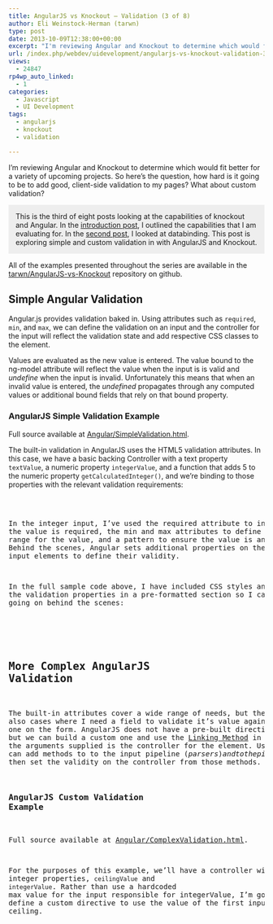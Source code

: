 ```yaml
---
title: AngularJS vs Knockout – Validation (3 of 8)
author: Eli Weinstock-Herman (tarwn)
type: post
date: 2013-10-09T12:38:00+00:00
excerpt: "I'm reviewing Angular and Knockout to determine which would fit better for a variety of upcoming projects. So here's the question, how hard is it going to be to add good, client-side validation to my pages? What about custom validation?"
url: /index.php/webdev/uidevelopment/angularjs-vs-knockout-validation-3/
views:
  - 24847
rp4wp_auto_linked:
  - 1
categories:
  - Javascript
  - UI Development
tags:
  - angularjs
  - knockout
  - validation

---
```

I&#8217;m reviewing Angular and Knockout to determine which would fit better for a variety of upcoming projects. So here&#8217;s the question, how hard is it going to be to add good, client-side validation to my pages? What about custom validation?

<div style="background-color: #eeeeee; padding: 1em;">
  This is the third of eight posts looking at the capabilities of knockout and Angular. In the <a href="/index.php/WebDev/UIDevelopment/angularjs-vs-knockout-introduction-1" title="AngularJS vs Knockout - Introduction">introduction post</a>, I outlined the capabilities that I am evaluating for. In the <a href="/index.php/WebDev/UIDevelopment/angularjs-vs-knockout-data-binding" title="AngularJS vs Knockout - Data Binding">second post</a>, I looked at databinding. This post is exploring simple and custom validation in with AngularJS and Knockout.
</div>

All of the examples presented throughout the series are available in the [tarwn/AngularJS-vs-Knockout][1] repository on github.

## Simple Angular Validation

Angular.js provides validation baked in. Using attributes such as <code class="codespan">required</code>, <code class="codespan">min</code>, and <code class="codespan">max</code>, we can define the validation on an input and the controller for the input will reflect the validation state and add respective CSS classes to the element.

Values are evaluated as the new value is entered. The value bound to the ng-model attribute will reflect the value when the input is is valid and _undefine_ when the input is invalid. Unfortunately this means that when an invalid value is entered, the _undefined_ propagates through any computed values or additional bound fields that rely on that bound property.

### AngularJS Simple Validation Example

Full source available at [Angular/SimpleValidation.html][2].

The built-in validation in AngularJS uses the HTML5 validation attributes. In this case, we have a basic backing Controller with a text property <code class="codespan">textValue</code>, a numeric property <code class="codespan">integerValue</code>, and a function that adds 5 to the numeric property <code class="codespan">getCalculatedInteger()</code>, and we&#8217;re binding to those properties with the relevant validation requirements:

<pre><!DOCTYPE html&gt;
<html ng-app="sampleApp"&gt;
<head&gt;
    <!-- ... --&gt;  
    <script type="text/javascript" src="js/lib/angular-1.0.8.min.js"&gt;</script&gt;
    <!-- ... css classes and such ... --&gt;
</head&gt;
<body&gt;
<div ng-controller="SimpleValidationController"&gt;
    <form name="appForm" novalidate&gt;
        Required Text: <input type="text" name="textValueInput" ng-model="textValue" required /&gt;<br /&gt;
        Required Int: <input type="number" ng-model="integerValue" min="0" max="5" ng-pattern="/^-?d+$/" required /&gt;<br /&gt;
        Required Int + 5: {{ getCalculatedInteger() }}<br /&gt;
        <input type="submit" value="Save" /&gt;
    </form&gt;
   <!-- ... --&gt;
</div&gt;
<!-- ... --&gt;  </pre>

In the integer input, I&#8217;ve used the required attribute to indicate the value is required, the min and max attributes to define a valid range for the value, and a pattern to ensure the value is an integer. Behind the scenes, Angular sets additional properties on the form and input elements to define their validity.

In the full sample code above, I have included CSS styles and output the validation properties in a pre-formatted section so I can see what&#8217;s going on behind the scenes:

<pre><pre&gt;
textValue: 
    value="{{ textValue }}"    
    value is null: {{ textValue == null }}
    valid={{ appForm.textValueInput.$valid }}
    error={{ appForm.textValueInput.$error }}

integerValue: 
    value="{{ integerValue }}"
    value is null: {{ integerValue == null }}
    valid={{ appForm.integerValueInput.$valid }}
    error={{ appForm.integerValueInput.$error }}

appForm: 
    valid="{{ appForm.$valid }}"
    error={{ appForm.$error }}
    required={{ appForm.$error.required }}
</pre&gt;</pre>

## More Complex AngularJS Validation

The built-in attributes cover a wide range of needs, but there are also cases where I need a field to validate it&#8217;s value against a prior one on the form. AngularJS does not have a pre-built directive for this, but we can build a custom one and use the [Linking Method][3] in the Directive. One of the arguments supplied is the controller for the element. Using this, we can add methods to to the input pipeline ($parsers) and to the pipeline when values are set directly ($formatters), then set the validity on the controller from those methods.

### AngularJS Custom Validation Example

Full source available at [Angular/ComplexValidation.html][4].

For the purposes of this example, we&#8217;ll have a controller with two integer properties, <code class="codespan">ceilingValue</code> and <code class="codespan">integerValue</code>. Rather than use a hardcoded max value for the input responsible for integerValue, I&#8217;m going to define a custom directive to use the value of the first input as the ceiling. 

<pre><!-- ... ---&gt;
        Ceiling Input: <input type="number" name="ceilingValueInput" ng-model="ceilingValue" required /&gt;<br /&gt;
        Integer Input: <input type="number" name="integerValueInput" ng-model="integerValue" ng-pattern="/^-?d+$/" ceiling-validate="{{ ceilingValue }}" required /&gt;<br /&gt;
<!-- ... --&gt;</pre>

The <code class="codespan">ceilingValidate</code> directive then defines the behavior for the new attribute:

<pre>sampleApp.directive('ceilingValidate', function () {
    return {
        // can only be used as an attribute
        restrict: 'A',
        // must also have an ngModel attribute defined
        require: 'ngModel',
        // explicitly create one-way binding to attribute value so we can watch it
        scope: {
            ceilingValidate: "@"
        },
        // and define the logic for the link
        link: function (scope, instanceElement, instanceAttributes, controller) {
            // per http://www.benlesh.com/2012/12/angular-js-custom-validation-via.html
            // let's add a parser (html input -&gt; model) and a formatter (model -&gt; html input)

            // when the value in the ceiling changes, re-evaluate validity
            scope.$watch('ceilingValidate', function (newValue, oldValue) {
                if (newValue !== undefined) {
                    var valid = (parseInt(controller.$modelValue) <= parseInt(newValue));
                    controller.$setValidity('ceilingValidate', valid);
                }
            }, true);

            // when a new value comes in, evaluate validity
            controller.$parsers.unshift(function (value) {
                var valid = (parseInt(value) <= parseInt(instanceAttributes.ceilingValidate));
                controller.$setValidity('ceilingValidate', valid);
                return valid ? value : undefined;
            });

            // when a value is set from the mode, evaluate validity
            controller.$formatters.unshift(function (value) {
                if (instanceAttributes.ceilingValidate !== undefined) {
                    var valid = (parseInt(value) <= parseInt(instanceAttributes.ceilingValidate));
                    controller.$setValidity('ceilingValidate', valid);
                }
                else {
                        
                }
                return value;
            });

        }
    };
});</pre>

The comments tell the story. I&#8217;ve limited this directive to be used as an attribute and only on an element that has an ng-model defined. The value of the ceiling-validate attribute will be available in the local scope as a read-only attribute. The linking function initializes the behavior for the element, adding validity checks to the $parsers and $formatters pipelines.

When I enter a ceiling and then an integer, the integer is validated against that ceiling. When I modify the ceiling value, the integer value is re-validated against that new ceiling value.

## Simple Knockout Validation

Knockout does not have validation cooked in the way Angular does, but the [Knockout Validation][5] project on github provides a comparable set of features (and it was the first google search result for &#8216;knockout validation&#8217;). The library provides two options for defining validation, either as &#8220;extends&#8221; calls directly in on the observable properties on models/viewmodels or as HTML5 attributes.

### Knockout Simple Validation Example

Full source available at [Knockout/SimpleValidation.html][6].

To compare with the Angular method, I&#8217;ll be configuring the validation library to work like the method above. I&#8217;ll be using HTML5 attributes to define the validation and include the same text and integer values for sample fields.

<pre><!DOCTYPE html&gt;
<html&gt;
<head&gt;
    <!-- ... --&gt;
    <script type="text/javascript" src="js/lib/knockout-2.3.0.min.js"&gt;</script&gt;
    <script type="text/javascript" src="js/lib/knockout.validation.min.js"&gt;</script&gt;
    <!-- ... css classes and such ... --&gt;
</head&gt;
<body&gt;
<div&gt;
    <form novalidate data-bind="css: { invalid: isValid() == false }"&gt;
        Required Text: <input type="text" data-bind="value: textValue" required /&gt;<br /&gt;
        Required Int: <input type="number" data-bind="value: integerValue" min="0" max="5" pattern="^-?d+$" required /&gt;<br /&gt;
        Required Int + 5: <span data-bind="text: calculatedInteger"&gt;</span&gt;<br /&gt;
        <input type="submit" value="Save" /&gt;
        <!-- ... --&gt;
    </form&gt;</pre>

Using this extra library added an additional 19KB of minified JS to the 42KB we already have for knockout, which still comes in under the 80KB for Angular, but does not include a DOM manipulation library yet either (like [zepto][7] or [jQuery][8]). With the exception of updating after the full value is updated vs on on key down, this knockout version works just like the AngularJS example at the top.

Like the AngularJS version, I included a pre section to output validation states:

<pre><pre&gt;
textValue:
    value="<span data-bind="text: textValue"&gt;</span&gt;"    
    valid=<span data-bind="text: textValue.__valid__"&gt;</span&gt;
    error=<span data-bind="validationMessage: textValue"&gt;</span&gt;
    or=<span data-bind="text: textValue.error"&gt;</span&gt;

integerValue: 
    value="<span data-bind="text: integerValue"&gt;</span&gt;"
    valid=<span data-bind="text: integerValue.__valid__"&gt;</span&gt;
    error=<span data-bind="validationMessage: integerValue"&gt;</span&gt;

appForm: 
    valid="<span data-bind="text: isValid()"&gt;</span&gt;"
    error= <i&gt;no collection at form level</i&gt;
</pre&gt;</pre>

Rather than attach the validation state to the form elements, the knockout validation library attaches them as properties on the observable that is being validated, then provides a binding you can use to get a friendly message.

Using the [configurations][9], I have made this work pretty closely to AngularJS above. There are additional configurations that include outputting error message elements, fine tuning the CSS classes, and even provide the name of a template to use for rendering error messages. 

## Custom Knockout Validation

Like the AngularJS example, I want to explore outside of the box I was provided and define my own validation. 

The knockout-validation library includes the ability to define custom validation methods, though I don&#8217;t see an easy way to use the HTML attributes for custom rules. Like the custom validation example above, I am going to define a ceiling validation call that uses another observable. It will not only need to validate when I change the target input but also re-validate the target input when I change the ceiling input.

### Knockout Custom Validation Example

Full source available at [Knockout /ComplexValidation.html][10].

Nothing changes for the HTML:

<pre><!-- ... --&gt;
Ceiling Input: <input type="number" data-bind="value: ceilingValue" required /&gt;<br /&gt;
Integer Input: <input type="number" data-bind="value: integerValue" pattern="^-?d+$" required /&gt;<br /&gt;
<!-- ... --&gt;</pre>

As I&#8217;ll be applying this custom rule via an extend call on the viewmodel:

<pre>var ComplexValidationModel = function () {
    this.ceilingValue = ko.observable(10);
    this.integerValue = ko.observable(0).extend({ ceiling: this.ceilingValue });
};</pre>

Defining this new validation rule is fairly straightforward:

<pre>// add the custom validation rule
ko.validation.rules['ceiling'] = {
    validator: function (val, otherVal) {
        var actualOther = parseInt(ko.isObservable(otherVal) ? otherVal() : otherVal);
        if (isNaN(actualOther))
            return true;
        else
            return parseInt(val) <= actualOther;
    },
    message: 'The field must be less than or equal to {0}'
};
ko.validation.registerExtenders();</pre>

And everything works exactly as you would expect, since it is just an additional rule on the existing library.

### Knockout Completely Custom Validation Example

Full source available at [Knockout /ComplexValidation2.html][11].

On the other extreme, we can also create a validation library from scratch using knockout extensions. I only offer this example because there is an interesting parallel to wiring into the $formatters and $parsers pipelines from AngularJS and because the custom AngularJS example got to dive into Directives, but the Knockout example hasn&#8217;t really dived into extensions yet.

Warning: Don&#8217;t use this in production. It&#8217;s a one off piece of example code that has had only limited testing.

I&#8217;ve moved everything to extends calls, so here is the updated viewmodel:

<pre>var ComplexValidationModel = function () {
    var rawCeilingValue = ko.observable(10),
        rawIntegerValue = ko.observable(0);

    this.ceilingValue = rawCeilingValue.extend({ validate: { required: true, isNumber: true} });
    this.integerValue = rawIntegerValue.extend({ validate: { required: true, isNumber: true, max: rawCeilingValue } });
	this.isValid = ko.computed(function(){
		return this.ceilingValue.isValid() && this.integerValue.isValid();
	}, this);
};</pre>

I only implemented the required, isNumber, and max/ceiling rules, but the pattern and min wouldn&#8217;t be too hard to add.

The core of this logic is the addition of a <code class="codespan">validate</code> extension. The extension wraps around the observable, replacing the read and write pipelines with it&#8217;s own:

<pre>ko.extenders.validate = function (target, options) {

    // ... logic for validation methods + validate call ...

    var _rawValue = ko.observable(target());
    var result = ko.computed({
        read: _rawValue,
        write: function (newValue) {
            _rawValue(newValue);

            // determine validity, updating state of isValid and error properties
            var validationResult = validate(newValue);
            if (validationResult.isValid) {
                result.isValid(validationResult.isValid);
                result.error("");
                // only pass the write through to raw observable if valid
                target(newValue);
            }
            else {
                result.isValid(validationResult.isValid);
                result.error(validationResult.check);
            }
        }
    });
    result.isValid = ko.observable(true);
    result.error = ko.observable("");

    result._watchDependentCheckArgs = ko.computed(function(){
        // ... hacky little method to watch changes on observable arguments ..
    });

    // write initial value so we can get initial validity
    result(target());
    return result;
}</pre>

The full code is available via the github link above.

## Some Differences

So where are the differences here?

**Extra Library for Knockout**

The first, and most obvious, difference is that AngularJS&#8217;s validation is built-in and I had to go with an additional package for Knockout. From reading other comparisons, composing together a matching set of packages around Knockout is supposed to be tough, and I went into this thinking it would be. I&#8217;m pleasantly surprised by how easy it was to match Angular&#8217;s validation capabilities in Knockout with the addition of a single library. 

There is still an additional trade-off, though. Where we still have a single package with AngularJS, we now have two with Knockout. That&#8217;s two packages we have to keep a watch out for security updates on, two separate projects with separate groups of people submitting changes and maintaining them. So there is some extra, non-technical overhead here.

**Validation Style**

Both examples offered the capability to use HTML attributes to drive validation. When I needed custom validation logic, AngularJS&#8217;s was slightly more complex to write, but was an additional attribute I added to the element. With the Knockout validation example, it was an extension that was added in the viewmodel. Though now that I think of it, I probably could have gone the custom binding route as well, but I would not have been tied into the validation library then.

The library used with Knockout also offers defining your rules in the viewmodel, whereas Angular doesn&#8217;t have this option out of the box.

**Configurability**

The Knockout-validation library wins here hands down. It has a much higher level of configurability, allowing you to change out not just classes for the inputs, but automatically produce error elements, bind templates to each error message, use 9or not) HTML5 validation attributes, and so on. AngularJS mostly focuses on delivering one method of validation (attributes and CSS classes).

**Validation State**

AngularJS tracks the validation state at the form level, indicating which validation rules are in error and doing so in a way that we could programmatically write more logic off of that state. If only it also told you which inputs or models were in error. Here is an example of the error state from the form when I have errors on two text boxes:  <code class="codespan">error={"required":[{}],"ceilingValidate":[{}],"number":[{}]}</code>

Knockout-validation does not expose this type of information.

## Final Thoughts

Knockout-validation and Angular both require less work than rolling your own. Angular seems to have a fixed method of operating while Knockout-validation has a higher level of configuration and is easier to add additional validation methods to.

I personally have issues with both methods. I don&#8217;t like that an invalid entry causes changes to propagate (whether bad values or _undefined_) into the rest of the model. I also don&#8217;t like the use of HTML directives for defining requirements, it ties the view more intimately to the model in Angular&#8217;s case (which is common for the MVC pattern) and loses some of the MVVM separation I would expect for knockout. 

My preference in both cases would be to define these at the model or viewmodel level (which knockout-validation supports) so that my viewmodel has validation requirements and a valid or invalid state and the view (HTML) only reflects this state. I would then have the choice of testing directly against raw inputs and outputs, including putting in bad values and checking formatting, or testing against the core model properties and bypassing formatting and such.

<div style="background-color: #DDDDDD; padding: 8px; width: 400px;">
  <h3>
    Knockout vs AngularJS
  </h3>
  
  <ul style="margin: 0px; padding: 4px;">
    <li>
      <a href="/index.php/WebDev/UIDevelopment/angularjs-vs-knockout-introduction-1">Introductory Post</a>
    </li>
    <li>
      <a href="/index.php/WebDev/UIDevelopment/angularjs-vs-knockout-data-binding-2">Data Binding</a>
    </li>
    <li>
      <b>Validation</b>
    </li>
    <li>
      <a href="/index.php/WebDev/UIDevelopment/angularjs-vs-knockout-serialization-4">Serialization</a>
    </li>
    <li>
      <a href="/index.php/WebDev/UIDevelopment/angularjs-vs-knockout-templating-5">Templating</a>
    </li>
    <li>
      <a href="/index.php/WebDev/UIDevelopment/angularjs-vs-knockout-modules-and-di-6">Modules + Dependency Injection</a>
    </li>
    <li>
      <a href="/index.php/WebDev/UIDevelopment/angularjs-vs-knockout-automated-testing-7">Automated Testing</a>
    </li>
    <li>
      <a href="/index.php/WebDev/UIDevelopment/AJAX/angularjs-vs-knockout-spa-routing-history-8">SPA Routing/History</a>
    </li>
    <li>
      <a href="/index.php/WebDev/UIDevelopment/angularjs-vs-knockout-final-thoughts-9">Final, Final Thoughts</a>
    </li>
  </ul>
</div>

 [1]: https://github.com/tarwn/AngularJS-vs-Knockout/ "View all of the post examples on github"
 [2]: https://github.com/tarwn/AngularJS-vs-Knockout/blob/master/Angular/SimpleValidation.html "View full example file on github"
 [3]: http://docs.angularjs.org/guide/directive "AngularJS: Directive"
 [4]: https://github.com/tarwn/AngularJS-vs-Knockout/blob/master/Angular/ComplexValidation.html "View full example file on github"
 [5]: https://github.com/Knockout-Contrib/Knockout-Validation
 [6]: https://github.com/tarwn/AngularJS-vs-Knockout/blob/master/Knockout/SimpleValidation.html "View full example file on github"
 [7]: http://zeptojs.com/
 [8]: http://jquery.com/
 [9]: https://github.com/Knockout-Contrib/Knockout-Validation/wiki/Configuration "Configurations for knockout validation"
 [10]: https://github.com/tarwn/AngularJS-vs-Knockout/blob/master/Knockout /ComplexValidation.html "View full example file on github"
 [11]: https://github.com/tarwn/AngularJS-vs-Knockout/blob/master/Knockout /ComplexValidation2.html "View full example file on github"